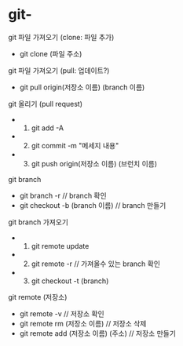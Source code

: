 # git-
git 파일 가져오기 (clone: 파일 추가)
- git clone (파일 주소)

git 파일 가져오기 (pull: 업데이트?)
- git pull origin(저장소 이름) (branch 이름)

git 올리기 (pull request)
- 1. git add -A  
- 2. git commit -m "메세지 내용"
- 3. git push origin(저장소 이름) (브런치 이름)

git branch
- git branch -r   // branch 확인
- git checkout -b (branch 이름) // branch 만들기

git branch 가져오기
- 1. git remote update
- 2. git remote -r   // 가져올수 있는 branch 확인
- 3. git checkout -t (branch)
 
git remote (저장소)
- git remote -v  // 저장소 확인
- git remote rm (저장소 이름)  // 저장소 삭제
- git remote add (저장소 이름) (주소) // 저장소 만들기
